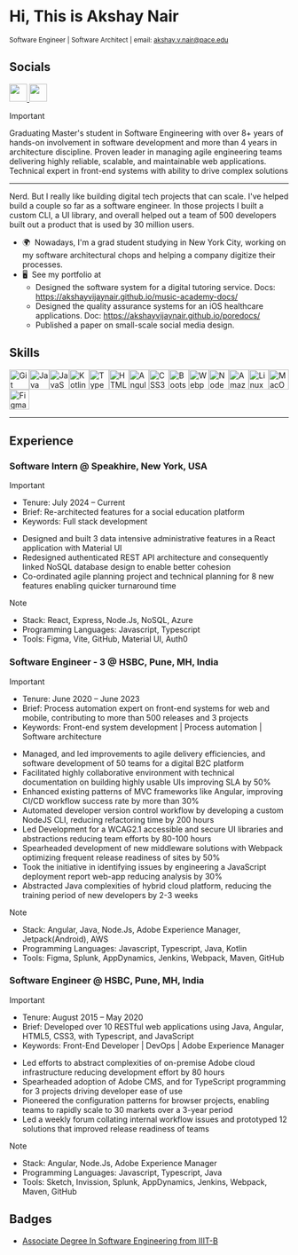 Hi, This is Akshay Nair 
=====================================================================================================================================
<sub> Software Engineer | Software Architect | email: [akshay.v.nair@pace.edu](mailto:akshay.v.nair@pace.edu) </sub>

## Socials

<p align="left"> <a href="https://www.github.com/akshayvijaynair" target="_blank" rel="noreferrer"> <picture> <source media="(prefers-color-scheme: dark)" srcset="https://raw.githubusercontent.com/danielcranney/readme-generator/main/public/icons/socials/github-dark.svg" /> <source media="(prefers-color-scheme: light)" srcset="https://raw.githubusercontent.com/danielcranney/readme-generator/main/public/icons/socials/github.svg" /> <img src="https://raw.githubusercontent.com/danielcranney/readme-generator/main/public/icons/socials/github.svg" width="32" height="32" /> </picture> </a> <a href="https://www.linkedin.com/in/akshay-vijay-nair" target="_blank" rel="noreferrer"> <picture> <source media="(prefers-color-scheme: dark)" srcset="https://raw.githubusercontent.com/danielcranney/readme-generator/main/public/icons/socials/linkedin-dark.svg" /> <source media="(prefers-color-scheme: light)" srcset="https://raw.githubusercontent.com/danielcranney/readme-generator/main/public/icons/socials/linkedin.svg" /> <img src="https://raw.githubusercontent.com/danielcranney/readme-generator/main/public/icons/socials/linkedin.svg" width="32" height="32" /> </picture> </a></p>


> [!IMPORTANT]
> Graduating Master's student in Software Engineering with over 8+ years of hands-on involvement in software development and more than 4 years in architecture discipline. Proven leader in managing agile engineering teams delivering highly reliable, scalable, and maintainable web applications. Technical expert in front-end systems with ability to drive complex solutions
-----------------------------------------------

Nerd. But I really like building digital tech projects that can scale. I've helped build a couple so far as a software engineer. 
In those projects I built a custom CLI, a UI library, and overall helped out a team of 500 developers built out a product that is used by 30 million users. 

* 🌍  Nowadays, I'm a grad student studying in New York City, working on my software architectural chops and helping a company digitize their processes.
* 🖥️  See my portfolio at
     -   Designed the software system for a digital tutoring service. Docs: https://akshayvijaynair.github.io/music-academy-docs/
     -   Designed the quality assurance systems for an iOS healthcare applications. Doc: https://akshayvijaynair.github.io/poredocs/
     -   Published a paper on small-scale social media design.

## Skills

<p align="left">
<a href="https://git-scm.com/" target="_blank" rel="noreferrer"><img src="https://raw.githubusercontent.com/danielcranney/readme-generator/main/public/icons/skills/git-colored.svg" width="36" height="36" alt="Git" /></a><a href="https://www.oracle.com/java/" target="_blank" rel="noreferrer"><img src="https://raw.githubusercontent.com/danielcranney/readme-generator/main/public/icons/skills/java-colored.svg" width="36" height="36" alt="Java" /></a><a href="https://developer.mozilla.org/en-US/docs/Web/JavaScript" target="_blank" rel="noreferrer"><img src="https://raw.githubusercontent.com/danielcranney/readme-generator/main/public/icons/skills/javascript-colored.svg" width="36" height="36" alt="JavaScript" /></a><a href="https://kotlinlang.org/" target="_blank" rel="noreferrer"><img src="https://raw.githubusercontent.com/danielcranney/readme-generator/main/public/icons/skills/kotlin-colored.svg" width="36" height="36" alt="Kotlin" /></a><a href="https://www.python.org/" target="_blank" rel="noreferrer"><img src="https://raw.githubusercontent.com/danielcranney/readme-generator/main/public/icons/skills/typescript-colored.svg" width="36" height="36" alt="TypeScript" /></a><a href="https://developer.mozilla.org/en-US/docs/Glossary/HTML5" target="_blank" rel="noreferrer"><img src="https://raw.githubusercontent.com/danielcranney/readme-generator/main/public/icons/skills/html5-colored.svg" width="36" height="36" alt="HTML5" /></a><a href="https://angular.io/" target="_blank" rel="noreferrer"><img src="https://raw.githubusercontent.com/danielcranney/readme-generator/main/public/icons/skills/angularjs-colored.svg" width="36" height="36" alt="Angular" /></a><a href="https://www.w3.org/TR/CSS/#css" target="_blank" rel="noreferrer"><img src="https://raw.githubusercontent.com/danielcranney/readme-generator/main/public/icons/skills/css3-colored.svg" width="36" height="36" alt="CSS3" /></a><a href="https://getbootstrap.com/" target="_blank" rel="noreferrer"><img src="https://raw.githubusercontent.com/danielcranney/readme-generator/main/public/icons/skills/bootstrap-colored.svg" width="36" height="36" alt="Bootstrap" /></a><a href="https://webpack.js.org/" target="_blank" rel="noreferrer"><img src="https://raw.githubusercontent.com/danielcranney/readme-generator/main/public/icons/skills/webpack-colored.svg" width="36" height="36" alt="Webpack" /></a><a href="https://nodejs.org/en/" target="_blank" rel="noreferrer"><img src="https://raw.githubusercontent.com/danielcranney/readme-generator/main/public/icons/skills/nodejs-colored.svg" width="36" height="36" alt="NodeJS" /></a><a href="https://aws.amazon.com" target="_blank" rel="noreferrer"><img src="https://raw.githubusercontent.com/danielcranney/readme-generator/main/public/icons/skills/aws-colored.svg" width="36" height="36" alt="Amazon Web Services" /></a><a href="https://www.linux.org" target="_blank" rel="noreferrer"><img src="https://raw.githubusercontent.com/danielcranney/readme-generator/main/public/icons/skills/linux-colored.svg" width="36" height="36" alt="Linux" /></a><a href="https://apple.com" target="_blank" rel="noreferrer"><img src="https://raw.githubusercontent.com/danielcranney/readme-generator/main/public/icons/skills/macos-colored.svg" width="36" height="36" alt="MacOS" /></a><a href="https://www.figma.com/" target="_blank" rel="noreferrer"><img src="https://raw.githubusercontent.com/danielcranney/readme-generator/main/public/icons/skills/figma-colored.svg" width="36" height="36" alt="Figma" /></a>
</p>

-----------------------------------------------

## Experience

### Software Intern @ Speakhire, New York, USA
> [!IMPORTANT]
> - Tenure: July 2024 – Current
> - Brief: Re-architected features for a social education platform
> - Keywords: Full stack development

- Designed and built 3 data intensive administrative features in a React application with Material UI
- Redesigned authenticated REST API architecture and consequently linked NoSQL database design to enable better cohesion
- Co-ordinated agile planning project and technical planning for 8 new features enabling quicker turnaround time

> [!NOTE]
> - Stack: React, Express, Node.Js, NoSQL, Azure
> - Programming Languages: Javascript, Typescript
> - Tools: Figma, Vite, GitHub, Material UI, Auth0

###  Software Engineer - 3 @ HSBC, Pune, MH, India
> [!IMPORTANT]
> - Tenure: June 2020 – June 2023
> - Brief: Process automation expert on front-end systems for web and mobile, contributing to more than 500 releases and 3 projects
> - Keywords: Front-end system development | Process automation | Software architecture

- Managed, and led improvements to agile delivery efficiencies, and software development of 50 teams for a digital B2C platform
- Facilitated highly collaborative environment with technical documentation on building highly usable UIs improving SLA by 50%
- Enhanced existing patterns of MVC frameworks like Angular, improving CI/CD workflow success rate by more than 30%
- Automated developer version control workflow by developing a custom NodeJS CLI, reducing refactoring time by 200 hours
- Led Development for a WCAG2.1 accessible and secure UI libraries and abstractions reducing team efforts by 80-100 hours
- Spearheaded development of new middleware solutions with Webpack optimizing frequent release readiness of sites by 50%
- Took the initiative in identifying issues by engineering a JavaScript deployment report web-app reducing analysis by 30%
- Abstracted Java complexities of hybrid cloud platform, reducing the training period of new developers by 2-3 weeks

> [!NOTE]
> - Stack: Angular, Java, Node.Js, Adobe Experience Manager, Jetpack(Android), AWS
> - Programming Languages: Javascript, Typescript, Java, Kotlin
> - Tools: Figma, Splunk, AppDynamics, Jenkins, Webpack, Maven, GitHub


###  Software Engineer @ HSBC, Pune, MH, India
> [!IMPORTANT]
> - Tenure: August 2015 – May 2020
> - Brief: Developed over 10 RESTful web applications using Java, Angular, HTML5, CSS3, with Typescript, and JavaScript
> - Keywords: Front-End Developer | DevOps | Adobe Experience Manager

- Led efforts to abstract complexities of on-premise Adobe cloud infrastructure reducing development effort by 80 hours
- Spearheaded adoption of Adobe CMS, and for TypeScript programming for 3 projects driving developer ease of use
- Pioneered the configuration patterns for browser projects, enabling teams to rapidly scale to 30 markets over a 3-year period
- Led a weekly forum collating internal workflow issues and prototyped 12 solutions that improved release readiness of teams

> [!NOTE]
> - Stack: Angular, Node.Js, Adobe Experience Manager
> - Programming Languages: Javascript, Typescript, Java
> - Tools: Sketch, Invission, Splunk, AppDynamics, Jenkins, Webpack, Maven, GitHub

## Badges
- [Associate Degree In Software Engineering from IIIT-B](https://www.credential.net/f8109400-d152-46eb-8930-f4171108670c#acc.rfSkHoWz)

<!---
akshayvijaynair/akshayvijaynair is a ✨ special ✨ repository because its `README.md` (this file) appears on your GitHub profile.
You can click the Preview link to take a look at your changes.
--->
